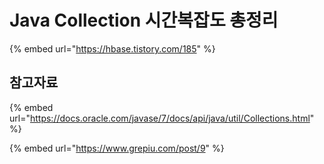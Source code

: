 # Java Collection 시간복잡도 총정리

{% embed url="https://hbase.tistory.com/185" %}

## 참고자료

{% embed url="https://docs.oracle.com/javase/7/docs/api/java/util/Collections.html" %}

{% embed url="https://www.grepiu.com/post/9" %}
